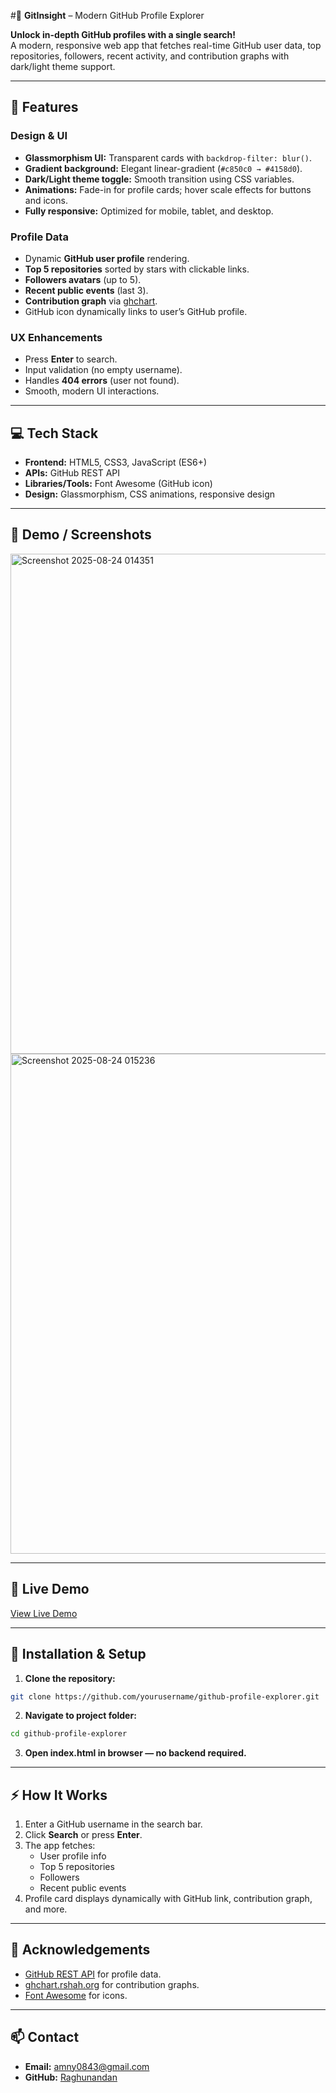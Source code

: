 #🚀 **GitInsight** – Modern GitHub Profile Explorer

**Unlock in-depth GitHub profiles with a single search!**  
A modern, responsive web app that fetches real-time GitHub user data, top repositories, followers, recent activity, and contribution graphs with dark/light theme support.

---

## **🌟 Features**

### **Design & UI**
- **Glassmorphism UI:** Transparent cards with `backdrop-filter: blur()`.  
- **Gradient background:** Elegant linear-gradient (`#c850c0 → #4158d0`).  
- **Dark/Light theme toggle:** Smooth transition using CSS variables.  
- **Animations:** Fade-in for profile cards; hover scale effects for buttons and icons.  
- **Fully responsive:** Optimized for mobile, tablet, and desktop.  

### **Profile Data**
- Dynamic **GitHub user profile** rendering.  
- **Top 5 repositories** sorted by stars with clickable links.  
- **Followers avatars** (up to 5).  
- **Recent public events** (last 3).  
- **Contribution graph** via [ghchart](https://ghchart.rshah.org/USERNAME).  
- GitHub icon dynamically links to user’s GitHub profile.  

### **UX Enhancements**
- Press **Enter** to search.  
- Input validation (no empty username).  
- Handles **404 errors** (user not found).  
- Smooth, modern UI interactions.

---

## **💻 Tech Stack**
- **Frontend:** HTML5, CSS3, JavaScript (ES6+)  
- **APIs:** GitHub REST API  
- **Libraries/Tools:** Font Awesome (GitHub icon)  
- **Design:** Glassmorphism, CSS animations, responsive design  

---

## **📸 Demo / Screenshots**
<img src="https://github.com/user-attachments/assets/989066ac-975b-49d2-890f-16ba8bb46f3f" alt="Screenshot 2025-08-24 014351" width="800"/>

<img src="https://github.com/user-attachments/assets/b9e97ff8-dfbd-499c-a815-8e7a857dfd84" alt="Screenshot 2025-08-24 015236" width="800"/>



---

## **🚀 Live Demo**
[View Live Demo](https://your-live-demo-link.com)  

---

## **📂 Installation & Setup**
1. **Clone the repository:**
```bash
git clone https://github.com/yourusername/github-profile-explorer.git
````
2. **Navigate to project folder:**
```bash
cd github-profile-explorer
````
3. **Open index.html in browser — no backend required.**

---

## ⚡ How It Works

1. Enter a GitHub username in the search bar.
2. Click **Search** or press **Enter**.
3. The app fetches:
   - User profile info
   - Top 5 repositories
   - Followers
   - Recent public events
4. Profile card displays dynamically with GitHub link, contribution graph, and more.

---
## 📌 Acknowledgements

- [GitHub REST API](https://docs.github.com/en/rest) for profile data.
- [ghchart.rshah.org](https://ghchart.rshah.org/) for contribution graphs.
- [Font Awesome](https://fontawesome.com/) for icons.

---
## 📫 Contact

- **Email:** amny0843@gmail.com  
- **GitHub:** [Raghunandan](https://github.com/Raghunandan0)


